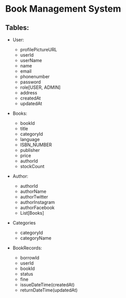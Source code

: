 # Book Management System

## Tables:

- User:
    - profilePictureURL
    - userId
    - userName
    - name
    - email
    - phonenumber
    - password
    - role[USER, ADMIN]
    - address
    - createdAt
    - updatedAt

- Books:
    - bookId
    - title
    - categoryId
    - language
    - ISBN_NUMBER
    - publisher
    - price
    - authorId
    - stockCount

- Author:
    - authorId
    - authorName
    - authorTwitter
    - authorInstagram
    - authorFacebook
    - List[Books]

- Categories
    - categoryId 
    - categoryName

- BookRecords: 
    - borrowId
    - userId
    - bookId
    - status
    - fine
    - issueDateTime(createdAt)
    - returnDateTime(updatedAt)
    

